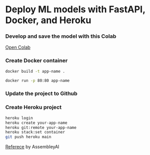 # Deploy ML models with FastAPI, Docker, and Heroku

### Develop and save the model with this Colab

[Open Colab](https://colab.research.google.com/drive/1uaALcaatvxOu42IhQA4r0bahfdpw-Z7v?usp=sharing)

### Create Docker container

```bash
docker build -t app-name .

docker run -p 80:80 app-name
```

### Update the project to Github 

### Create Heroku project

```bash
heroku login
heroku create your-app-name
heroku git:remote your-app-name
heroku stack:set container
git push heroku main
```

[Referece](https://www.youtube.com/watch?v=h5wLuVDr0oc) by AssembleyAI 
